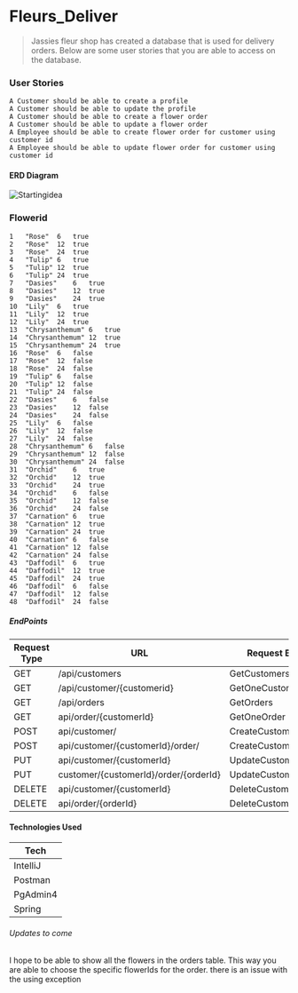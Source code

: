 # Fleurs_Deliver

>Jassies fleur shop has created a database that is used for delivery orders. Below are some user stories that you are able to access on the database.


### User Stories

```
A Customer should be able to create a profile
A Customer should be able to update the profile
A Customer should be able to create a flower order
A Customer should be able to update a flower order
A Employee should be able to create flower order for customer using customer id
A Employee should be able to update flower order for customer using customer id
```


#### ERD Diagram 
![Startingidea](https://user-images.githubusercontent.com/44285465/152534318-a7c80eb8-6bff-4015-bd80-e44e2b10daef.png)

### Flowerid 
```
1	"Rose"	6	true	
2	"Rose"	12	true	
3	"Rose"	24	true	
4	"Tulip"	6	true	
5	"Tulip"	12	true	
6	"Tulip"	24	true	
7	"Dasies"	6	true	
8	"Dasies"	12	true	
9	"Dasies"	24	true	
10	"Lily"	6	true	
11	"Lily"	12	true	
12	"Lily"	24	true	
13	"Chrysanthemum"	6	true	
14	"Chrysanthemum"	12	true	
15	"Chrysanthemum"	24	true	
16	"Rose"	6	false	
17	"Rose"	12	false	
18	"Rose"	24	false	
19	"Tulip"	6	false	
20	"Tulip"	12	false	
21	"Tulip"	24	false	
22	"Dasies"	6	false	
23	"Dasies"	12	false	
24	"Dasies"	24	false	
25	"Lily"	6	false	
26	"Lily"	12	false	
27	"Lily"	24	false	
28	"Chrysanthemum"	6	false	
29	"Chrysanthemum"	12	false	
30	"Chrysanthemum"	24	false	
31	"Orchid"	6	true	
32	"Orchid"	12	true	
33	"Orchid"	24	true	
34	"Orchid"	6	false	
35	"Orchid"	12	false	
36	"Orchid"	24	false	
37	"Carnation"	6	true	
38	"Carnation"	12	true	
39	"Carnation"	24	true	
40	"Carnation"	6	false	
41	"Carnation"	12	false	
42	"Carnation"	24	false	
43	"Daffodil"	6	true	
44	"Daffodil"	12	true	
45	"Daffodil"	24	true	
46	"Daffodil"	6	false	
47	"Daffodil"	12	false	
48	"Daffodil"	24	false	
```

##### EndPoints

| Request Type  |      URL      | Request Body  | 
| ------------- | ------------- | ------------- |
|     GET       | /api/customers| GetCustomers  |
|     GET       | /api/customer/{customerid} | GetOneCustomer  |
|     GET       | /api/orders   |  GetOrders    |
|     GET       | api/order/{customerId}  | GetOneOrder |
|    POST       | api/customer/  | CreateCustomer  |
|    POST       | api/customer/{customerId}/order/  | CreateCustomerOrder |
|    PUT        | api/customer/{customerId}  | UpdateCustomer  |
|    PUT        | customer/{customerId}/order/{orderId}  | UpdateCustomerOrder  |
| DELETE  | api/customer/{customerId}  | DeleteCustomer |
| DELETE  | api/order/{orderId} | DeleteCustomerOrder  |


#### Technologies Used

| Tech |  
| ------------- | 
|     IntelliJ       | 
|     Postman       | 
|     PgAdmin4       |
|    Spring       | 

###### Updates to come 

I hope to be able to show all the flowers in the orders table. This way you are able to choose the specific flowerIds for the order. there is an issue with the using exception
